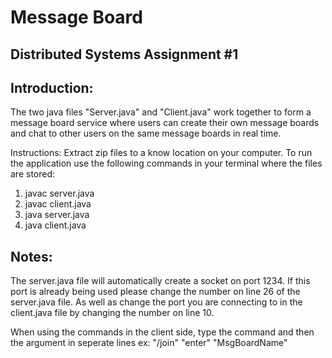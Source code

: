 # Message Board
Distributed Systems Assignment #1
---

Introduction:
---
The two java files "Server.java" and "Client.java" work together to form a message board service where users can create their own message boards and chat to other users on the same message boards in real time.

Instructions:
Extract zip files to a know location on your computer. To run the application use the following commands in your terminal where the files are stored:
1. javac server.java
2. javac client.java
3. java server.java
4. java client.java


Notes:
---
The server.java file will automatically create a socket on port 1234. 
If this port is already being used please change the number on line 26 of the server.java file. 
As well as change the port you are connecting to in the client.java file by changing the number on line 10. 

When using the commands in the client side, type the command and then the argument in seperate lines
ex: "/join" "enter" "MsgBoardName"
